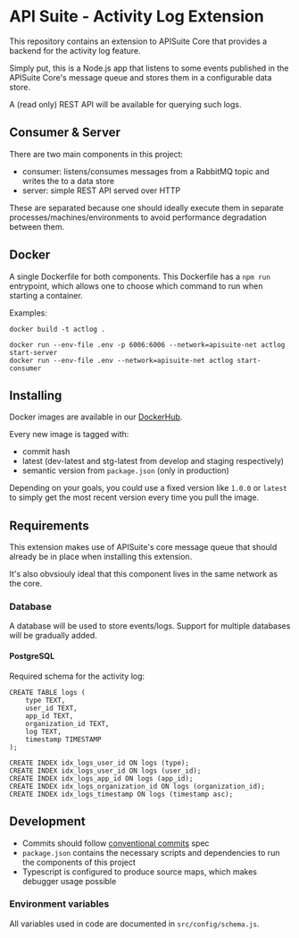 # API Suite - Activity Log Extension

This repository contains an extension to APISuite Core that provides a backend for the activity log feature.

Simply put, this is a Node.js app that listens to some events 
published in the APISuite Core's message queue and stores them in a configurable data store.

A (read only) REST API will be available for querying such logs. 

## Consumer & Server

There are two main components in this project:
- consumer: listens/consumes messages from a RabbitMQ topic and writes the to a data store
- server: simple REST API served over HTTP

These are separated because one should ideally execute them in separate processes/machines/environments
to avoid performance degradation between them.

## Docker

A single Dockerfile for both components. This Dockerfile has a `npm run` entrypoint, which allows one
to choose which command to run when starting a container.

Examples:
```
docker build -t actlog .

docker run --env-file .env -p 6006:6006 --network=apisuite-net actlog start-server
docker run --env-file .env --network=apisuite-net actlog start-consumer
```

## Installing

Docker images are available in our [DockerHub](https://hub.docker.com/r/cloudokihub/apisuite-activity-log-extension).

Every new image is tagged with:
- commit hash
- latest (dev-latest and stg-latest from develop and staging respectively)
- semantic version from `package.json` (only in production)

Depending on your goals, you could use a fixed version like `1.0.0` or
`latest` to simply get the most recent version every time you pull the image.

## Requirements

This extension makes use of APISuite's core message queue that should already be in place when installing this extension.

It's also obvsiouly ideal that this component lives in the same network as the core. 

### Database

A database will be used to store events/logs. Support for multiple databases will be gradually added.

#### PostgreSQL

Required schema for the activity log:

```
CREATE TABLE logs (
    type TEXT,
    user_id TEXT,
    app_id TEXT,
    organization_id TEXT,
    log TEXT,
    timestamp TIMESTAMP
);

CREATE INDEX idx_logs_user_id ON logs (type);
CREATE INDEX idx_logs_user_id ON logs (user_id);
CREATE INDEX idx_logs_app_id ON logs (app_id);
CREATE INDEX idx_logs_organization_id ON logs (organization_id);
CREATE INDEX idx_logs_timestamp ON logs (timestamp asc);
```


## Development

- Commits should follow [conventional commits](https://www.conventionalcommits.org) spec
- `package.json` contains the necessary scripts and dependencies to run the components of this project
- Typescript is configured to produce source maps, which makes debugger usage possible

### Environment variables

All variables used in code are documented in `src/config/schema.js`.